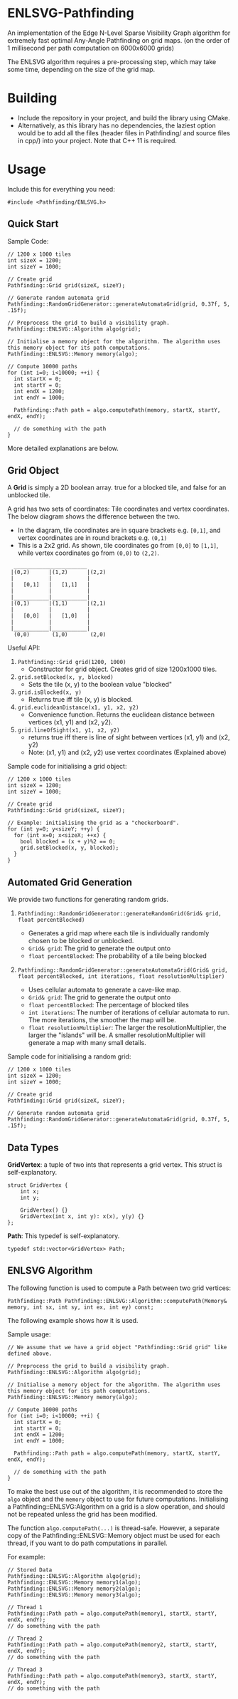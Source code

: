 # ENLSVG-Pathfinding

An implementation of the Edge N-Level Sparse Visibility Graph algorithm for extremely fast optimal Any-Angle Pathfinding on grid maps. (on the order of 1 millisecond per path computation on 6000x6000 grids)

The ENLSVG algorithm requires a pre-processing step, which may take some time, depending on the size of the grid map.

# Building

- Include the repository in your project, and build the library using CMake.
- Alternatively, as this library has no dependencies, the laziest option would be to add all the files (header files in Pathfinding/ and source files in cpp/) into your project. Note that C++ 11 is required.

# Usage

Include this for everything you need:
```
#include <Pathfinding/ENLSVG.h>
```

## Quick Start

Sample Code:
```
// 1200 x 1000 tiles
int sizeX = 1200;
int sizeY = 1000;

// Create grid
Pathfinding::Grid grid(sizeX, sizeY);

// Generate random automata grid
Pathfinding::RandomGridGenerator::generateAutomataGrid(grid, 0.37f, 5, .15f);

// Preprocess the grid to build a visibility graph.
Pathfinding::ENLSVG::Algorithm algo(grid);

// Initialise a memory object for the algorithm. The algorithm uses this memory object for its path computations.
Pathfinding::ENLSVG::Memory memory(algo);

// Compute 10000 paths
for (int i=0; i<10000; ++i) {
  int startX = 0;
  int startY = 0;
  int endX = 1200;
  int endY = 1000;
  
  Pathfinding::Path path = algo.computePath(memory, startX, startY, endX, endY);
  
  // do something with the path
}
```

More detailed explanations are below.

## Grid Object
A **Grid** is simply a 2D boolean array. true for a blocked tile, and false for an unblocked tile.

A grid has two sets of coordinates: Tile coordinates and vertex coordinates. The below diagram shows the difference between the two.
* In the diagram, tile coordinates are in square brackets e.g. `[0,1]`, and vertex coordinates are in round brackets e.g. `(0,1)`
* This is a 2x2 grid. As shown, tile coordinates go from `[0,0]` to `[1,1]`, while vertex coordinates go from `(0,0)` to `(2,2)`.
```
  _______________________
 |(0,2)      |(1,2)      |(2,2)
 |           |           |
 |   [0,1]   |   [1,1]   |
 |           |           |
 |___________|___________|
 |(0,1)      |(1,1)      |(2,1)
 |           |           |
 |   [0,0]   |   [1,0]   |
 |           |           |
 |___________|___________|
  (0,0)       (1,0)       (2,0)
```


Useful API:
1. `Pathfinding::Grid grid(1200, 1000)`
    * Constructor for grid object. Creates grid of size 1200x1000 tiles.
2. `grid.setBlocked(x, y, blocked)`
    * Sets the tile (x, y) to the boolean value "blocked"
3. `grid.isBlocked(x, y)`
    * Returns true iff tile (x, y) is blocked.
4. `grid.euclideanDistance(x1, y1, x2, y2)`
    * Convenience function. Returns the euclidean distance between vertices (x1, y1) and (x2, y2).
5. `grid.lineOfSight(x1, y1, x2, y2)`
    * returns true iff there is line of sight between vertices (x1, y1) and (x2, y2)
    * Note: (x1, y1) and (x2, y2) use vertex coordinates (Explained above)
  

Sample code for initialising a grid object:
```
// 1200 x 1000 tiles
int sizeX = 1200;
int sizeY = 1000;

// Create grid
Pathfinding::Grid grid(sizeX, sizeY);

// Example: initialising the grid as a "checkerboard".
for (int y=0; y<sizeY; ++y) {
  for (int x=0; x<sizeX; ++x) {
    bool blocked = (x + y)%2 == 0;
    grid.setBlocked(x, y, blocked);
  }
}
```

## Automated Grid Generation
We provide two functions for generating random grids.

1. `Pathfinding::RandomGridGenerator::generateRandomGrid(Grid& grid, float percentBlocked)`
    * Generates a grid map where each tile is individually randomly chosen to be blocked or unblocked.
    * `Grid& grid`: The grid to generate the output onto
    * `float percentBlocked`: The probability of a tile being blocked

2. `Pathfinding::RandomGridGenerator::generateAutomataGrid(Grid& grid, float percentBlocked, int iterations, float resolutionMultiplier)`
    * Uses cellular automata to generate a cave-like map.
    * `Grid& grid`: The grid to generate the output onto
    * `float percentBlocked`: The percentage of blocked tiles
    * `int iterations`: The number of iterations of cellular automata to run. The more iterations, the smoother the map will be.
    * `float resolutionMultiplier`: The larger the resolutionMultiplier, the larger the "islands" will be. A smaller resolutionMultiplier will generate a map with many small details.

Sample code for initialising a random grid:
```
// 1200 x 1000 tiles
int sizeX = 1200;
int sizeY = 1000;

// Create grid
Pathfinding::Grid grid(sizeX, sizeY);

// Generate random automata grid
Pathfinding::RandomGridGenerator::generateAutomataGrid(grid, 0.37f, 5, .15f);
```

## Data Types

**GridVertex**: a tuple of two ints that represents a grid vertex. This struct is self-explanatory.
```
struct GridVertex {
    int x;
    int y;

    GridVertex() {}
    GridVertex(int x, int y): x(x), y(y) {}
};
```

**Path**: This typedef is self-explanatory.
```
typedef std::vector<GridVertex> Path;
```

## ENLSVG Algorithm

The following function is used to compute a Path between two grid vertices:
```
Pathfinding::Path Pathfinding::ENLSVG::Algorithm::computePath(Memory& memory, int sx, int sy, int ex, int ey) const;
```

The following example shows how it is used.

Sample usage:
```
// We assume that we have a grid object "Pathfinding::Grid grid" like defined above.

// Preprocess the grid to build a visibility graph.
Pathfinding::ENLSVG::Algorithm algo(grid);

// Initialise a memory object for the algorithm. The algorithm uses this memory object for its path computations.
Pathfinding::ENLSVG::Memory memory(algo);

// Compute 10000 paths
for (int i=0; i<10000; ++i) {
  int startX = 0;
  int startY = 0;
  int endX = 1200;
  int endY = 1000;
  
  Pathfinding::Path path = algo.computePath(memory, startX, startY, endX, endY);
  
  // do something with the path
}
```

To make the best use out of the algorithm, it is recommended to store the `algo` object and the `memory` object to use for future computations. Initialising a Pathfinding::ENLSVG:Algorithm on a grid is a slow operation, and should not be repeated unless the grid has been modified.

The function `algo.computePath(...)` is thread-safe. However, a separate copy of the Pathfinding::ENLSVG::Memory object must be used for each thread, if you want to do path computations in parallel.

For example:
```
// Stored Data
Pathfinding::ENLSVG::Algorithm algo(grid);
Pathfinding::ENLSVG::Memory memory1(algo);
Pathfinding::ENLSVG::Memory memory2(algo);
Pathfinding::ENLSVG::Memory memory3(algo);
```

```
// Thread 1
Pathfinding::Path path = algo.computePath(memory1, startX, startY, endX, endY);
// do something with the path
```

```
// Thread 2
Pathfinding::Path path = algo.computePath(memory2, startX, startY, endX, endY);
// do something with the path
```

```
// Thread 3
Pathfinding::Path path = algo.computePath(memory3, startX, startY, endX, endY);
// do something with the path
```








